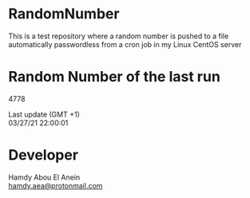 # RandomNumber    
This is a test repository where a random number is pushed to a file automatically passwordless from a cron job in my Linux CentOS server    
# Random Number of the last run   
4778
      
Last update (GMT +1)    
03/27/21 22:00:01
# Developer    
Hamdy Abou El Anein   
hamdy.aea@protonmail.com
